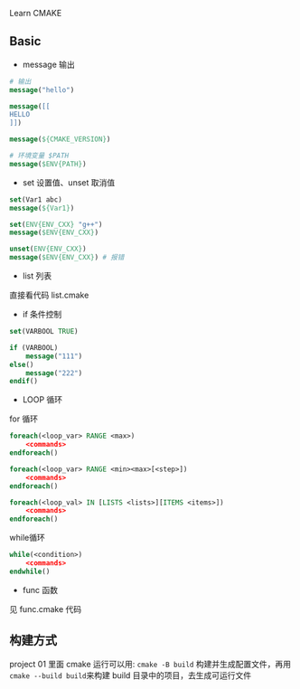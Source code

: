 Learn CMAKE

## Basic

- message 输出
```cmake
# 输出
message("hello")

message([[
HELLO
]])

message(${CMAKE_VERSION})

# 环境变量 $PATH
message($ENV{PATH})
```
- set 设置值、unset 取消值

```cmake
set(Var1 abc)
message(${Var1})

set(ENV{ENV_CXX} "g++")
message($ENV{ENV_CXX})

unset(ENV{ENV_CXX})
message($ENV{ENV_CXX}) # 报错
```

- list 列表

直接看代码 list.cmake

- if 条件控制

```cmake
set(VARBOOL TRUE)

if (VARBOOL)
    message("111")
else()
    message("222")
endif()
```

- LOOP 循环

for 循环
```cmake
foreach(<loop_var> RANGE <max>)
    <commands>
endforeach()

foreach(<loop_var> RANGE <min><max>[<step>])
    <commands>
endforeach()

foreach(<loop_val> IN [LISTS <lists>][ITEMS <items>])
    <commands>
endforeach()
```

while循环

```cmake
while(<condition>)
    <commands>
endwhile()
```

- func 函数

见 func.cmake 代码

## 构建方式

project 01 里面 cmake 运行可以用: `cmake -B build` 构建并生成配置文件，再用`cmake --build build`来构建 build 目录中的项目，去生成可运行文件

